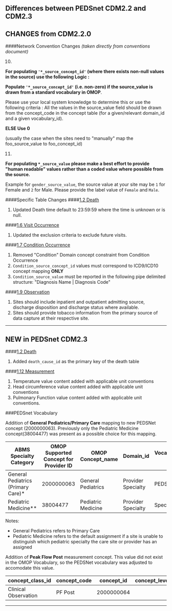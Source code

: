 ## Differences between PEDSnet CDM2.2 and CDM2.3

## CHANGES from CDM2.2.0

####Network Convention Changes 
*(taken directly from conventions document)*

10.
**For populating `'*_source_concept_id'` (where there exists non-null values in the source) use the following Logic :**

  **Populate `'*_source_concept_id'` (i.e. non-zero) if the source_value is drawn from a standard vocabulary in OMOP**.
       
Please use your local system knowledge to determine this or use the following criteria : All the values in the source_value field should be drawn from the concept_code in the concept table (for a given/relevant domain_id and a given vocabulary_id).
    
  **ELSE Use 0** 
      
 (usually the case when the sites need to "manually" map the foo_source_value to foo_concept_id)
 
11.
**For populating `*_source_value` please make a best effort to provide "human readable" values rather than a coded value where possible from the source.**

  Example for `gender_source_value`, the source value at your site may be `1` for Female and `2` for Male. Please provide the label value of `Female` and `Male`.
 

####Specific Table Changes
####[1.2 Death](Pedsnet_CDM_ETL_Conventions.md#12-death-1)
1. Updated Death time default to 23:59:59 where the time is unknown or is null.

####[1.6 Visit Occurrence](Pedsnet_CDM_ETL_Conventions.md#16-visit_occurrence)
1. Updated the exclusion criteria to exclude future visits.

####[1.7 Condition Occurrence](Pedsnet_CDM_ETL_Conventions.md#17-condition_occurrence)
1. Removed "Condition" Domain concept constraint from Condition Occurrence
2. `Condition_source_concept_id` values must correspond to ICD9/ICD10 concept mapping **ONLY**
3. `Condition_source_value` must be reported in the following pipe delimited structure: "Diagnosis Name | Diagnosis Code"

####[1.9 Observation](Pedsnet_CDM_ETL_Conventions.md#19-observation-1)
1. Sites should include inpatient and outpatient admitting source, discharge disposition and discharge status where available.
2. Sites should provide tobacco information from the primary source of data capture at their respective site.

***
## NEW in PEDSnet CDM2.3

####[1.2 Death](Pedsnet_CDM_ETL_Conventions.md#12-death-1)
1. Added `death_cause_id` as the primary key of the death table

####[1.12 Measurement](Pedsnet_CDM_ETL_Conventions.md#112-measurement-1)
1. Temperature value content added with applicable unit conventions
2. Head circumference value  content added with applicable unit conventions
3. Pulmonary Function value content added with applicable unit conventions.

###PEDSnet Vocabulary

Addition of **General Pediatrics/Primary Care** mapping to new PEDSNet concept (2000000063). Previously only the Pediatric Medicine concept(38004477) was present as a possible choice for this mapping.

ABMS Specialty Category | OMOP Supported Concept for Provider ID | OMOP Concept_name | Domain_id | Vocabulary id
--- | --- | --- | --- | ---
General Pediatrics (Primary Care)*|	2000000063|	General Pediatrics|	Provider Specialty|	PEDSNet
Pediatric Medicine**|	38004477|	Pediatric Medicine|	Provider Specialty|	Specialty

Notes:
- General Pediatrics refers to Primary Care
- Pediatric Medicine refers to the default assignment if a site is unable to distinguish which pediatric specialty the care site or provider has an assigned

Addition of **Peak Flow Post** measurement concept. This value did not exist in the OMOP Vocabulary, so the PEDSNet vocabulary was adjusted to accomodate this value.

   concept_class_id   | concept_code | concept_id | concept_level |          concept_name          |  domain_id  | invalid_reason | standard_concept | valid_end_date | valid_start_date | vocabulary_id 
----|------|---|----|----|-----|-----|-----|----|----|------------
 Clinical Observation | PF Post      | 2000000064 |               | Peak flow post bronchodilation | Measurement |                | S                | 2099-12-31     | 2016-06-13       | PEDSnet

***
